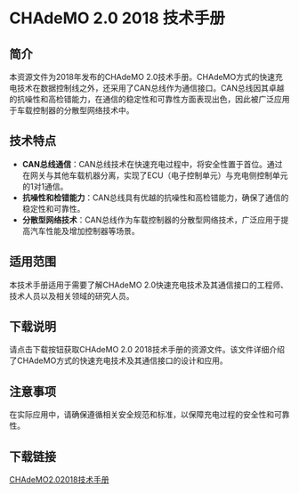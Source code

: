 # CHAdeMO 2.0 2018 技术手册

## 简介
本资源文件为2018年发布的CHAdeMO 2.0技术手册。CHAdeMO方式的快速充电技术在数据控制线之外，还采用了CAN总线作为通信接口。CAN总线因其卓越的抗噪性和高检错能力，在通信的稳定性和可靠性方面表现出色，因此被广泛应用于车载控制器的分散型网络技术中。

## 技术特点
- **CAN总线通信**：CAN总线技术在快速充电过程中，将安全性置于首位。通过在网关与其他车载机器分离，实现了ECU（电子控制单元）与充电侧控制单元的1对1通信。
- **抗噪性和检错能力**：CAN总线具有优越的抗噪性和高检错能力，确保了通信的稳定性和可靠性。
- **分散型网络技术**：CAN总线作为车载控制器的分散型网络技术，广泛应用于提高汽车性能及增加控制器等场景。

## 适用范围
本技术手册适用于需要了解CHAdeMO 2.0快速充电技术及其通信接口的工程师、技术人员以及相关领域的研究人员。

## 下载说明
请点击下载按钮获取CHAdeMO 2.0 2018技术手册的资源文件。该文件详细介绍了CHAdeMO方式的快速充电技术及其通信接口的设计和应用。

## 注意事项
在实际应用中，请确保遵循相关安全规范和标准，以保障充电过程的安全性和可靠性。

## 下载链接

[CHAdeMO2.02018技术手册](https://pan.quark.cn/s/2056670e229a)